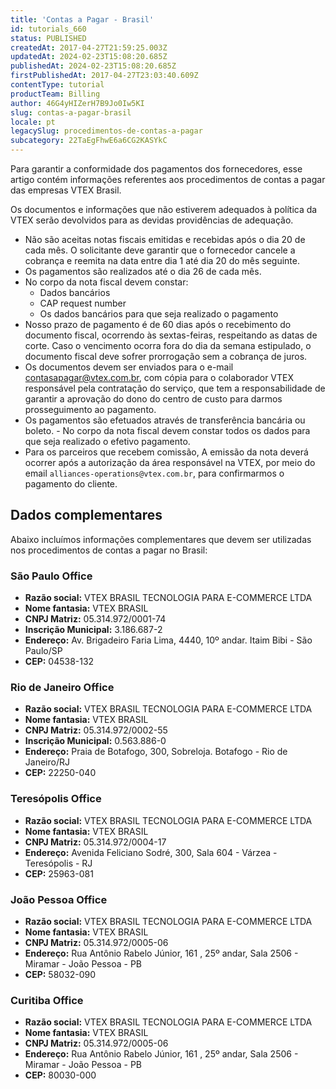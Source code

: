 ```yaml
---
title: 'Contas a Pagar - Brasil'
id: tutorials_660
status: PUBLISHED
createdAt: 2017-04-27T21:59:25.003Z
updatedAt: 2024-02-23T15:08:20.685Z
publishedAt: 2024-02-23T15:08:20.685Z
firstPublishedAt: 2017-04-27T23:03:40.609Z
contentType: tutorial
productTeam: Billing
author: 46G4yHIZerH7B9Jo0Iw5KI
slug: contas-a-pagar-brasil
locale: pt
legacySlug: procedimentos-de-contas-a-pagar
subcategory: 22TaEgFhwE6a6CG2KASYkC
---
```


Para garantir a conformidade dos pagamentos dos fornecedores, esse artigo contém informações referentes aos procedimentos de contas a pagar das empresas VTEX Brasil.

<div class="alert alert-info">
Os documentos e informações que não estiverem adequados à política da VTEX serão devolvidos para as devidas providências de adequação.
</div>

- Não são aceitas notas fiscais emitidas e recebidas após o dia 20 de cada mês. O solicitante deve garantir que o fornecedor cancele a cobrança e reemita na data entre dia 1 até dia 20 do mês seguinte.  
- Os pagamentos são realizados até o dia 26 de cada mês.    
- No corpo da nota fiscal devem constar:  
  - Dados bancários  
  - CAP request number  
  - Os dados bancários para que seja realizado o pagamento  
- Nosso prazo de pagamento é de 60 dias após o recebimento do documento fiscal, ocorrendo às sextas-feiras, respeitando as datas de corte. Caso o vencimento ocorra fora do dia da semana estipulado, o documento fiscal deve sofrer prorrogação sem a cobrança de juros.    
- Os documentos devem ser enviados para o e-mail contasapagar@vtex.com.br, com cópia para o colaborador VTEX responsável pela contratação do serviço, que tem a responsabilidade de garantir a aprovação do dono do centro de custo para darmos prosseguimento ao pagamento.  
- Os pagamentos são efetuados através de transferência bancária ou boleto.   - No corpo da nota fiscal devem constar todos os dados para que seja realizado o efetivo pagamento.  
- Para os parceiros que recebem comissão, A emissão da nota deverá ocorrer após a autorização da área responsável na VTEX, por meio do email `alliances-operations@vtex.com.br`, para confirmarmos o pagamento do cliente.  

## Dados complementares 

Abaixo incluímos informações complementares que devem ser utilizadas nos procedimentos de contas a pagar no Brasil:

### São Paulo Office
- **Razão social:** VTEX BRASIL TECNOLOGIA PARA E-COMMERCE LTDA
- **Nome fantasia:** VTEX BRASIL
- **CNPJ Matriz:** 05.314.972/0001-74
- **Inscrição Municipal:** 3.186.687-2
- **Endereço:** Av. Brigadeiro Faria Lima, 4440, 10º andar. Itaim Bibi - São Paulo/SP
- **CEP:** 04538-132

### Rio de Janeiro Office

- **Razão social:** VTEX BRASIL TECNOLOGIA PARA E-COMMERCE LTDA
- **Nome fantasia:** VTEX BRASIL
- **CNPJ Matriz:** 05.314.972/0002-55
- **Inscrição Municipal:** 0.563.886-0
- **Endereço:** Praia de Botafogo, 300, Sobreloja. Botafogo - Rio de Janeiro/RJ
- **CEP:** 22250-040

### Teresópolis Office

- **Razão social:** VTEX BRASIL TECNOLOGIA PARA E-COMMERCE LTDA
- **Nome fantasia:** VTEX BRASIL
- **CNPJ Matriz:** 05.314.972/0004-17
- **Endereço:** Avenida Feliciano Sodré, 300, Sala 604 - Várzea - Teresópolis - RJ
- **CEP:** 25963-081

### João Pessoa Office

- **Razão social:** VTEX BRASIL TECNOLOGIA PARA E-COMMERCE LTDA
- **Nome fantasia:** VTEX BRASIL
- **CNPJ Matriz:** 05.314.972/0005-06
- **Endereço:** Rua Antônio Rabelo Júnior, 161 , 25º andar, Sala 2506 - Miramar - João Pessoa - PB
- **CEP:** 58032-090

### Curitiba Office

- **Razão social:** VTEX BRASIL TECNOLOGIA PARA E-COMMERCE LTDA
- **Nome fantasia:** VTEX BRASIL
- **CNPJ Matriz:** 05.314.972/0005-06
- **Endereço:** Rua Antônio Rabelo Júnior, 161 , 25º andar, Sala 2506 - Miramar - João Pessoa - PB
- **CEP:** 80030-000
